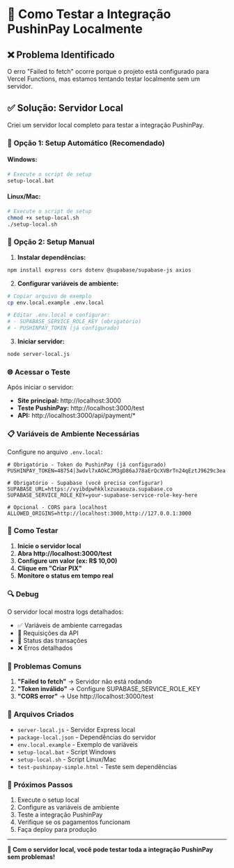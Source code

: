 # 🧪 Como Testar a Integração PushinPay Localmente

## ❌ Problema Identificado

O erro "Failed to fetch" ocorre porque o projeto está configurado para Vercel Functions, mas estamos tentando testar localmente sem um servidor.

## ✅ Solução: Servidor Local

Criei um servidor local completo para testar a integração PushinPay.

### 🚀 **Opção 1: Setup Automático (Recomendado)**

#### Windows:
```bash
# Execute o script de setup
setup-local.bat
```

#### Linux/Mac:
```bash
# Execute o script de setup
chmod +x setup-local.sh
./setup-local.sh
```

### 🔧 **Opção 2: Setup Manual**

1. **Instalar dependências:**
```bash
npm install express cors dotenv @supabase/supabase-js axios
```

2. **Configurar variáveis de ambiente:**
```bash
# Copiar arquivo de exemplo
cp env.local.example .env.local

# Editar .env.local e configurar:
# - SUPABASE_SERVICE_ROLE_KEY (obrigatório)
# - PUSHINPAY_TOKEN (já configurado)
```

3. **Iniciar servidor:**
```bash
node server-local.js
```

### 🌐 **Acessar o Teste**

Após iniciar o servidor:

- **Site principal:** http://localhost:3000
- **Teste PushinPay:** http://localhost:3000/test
- **API:** http://localhost:3000/api/payment/*

### 📋 **Variáveis de Ambiente Necessárias**

Configure no arquivo `.env.local`:

```env
# Obrigatório - Token do PushinPay (já configurado)
PUSHINPAY_TOKEN=48754|3wdvl7xAOkCJM3gD86aJ78aErQcXVBrTn24qEztJ9629c3ea

# Obrigatório - Supabase (você precisa configurar)
SUPABASE_URL=https://vyibdpwhkklxzuxaouza.supabase.co
SUPABASE_SERVICE_ROLE_KEY=your-supabase-service-role-key-here

# Opcional - CORS para localhost
ALLOWED_ORIGINS=http://localhost:3000,http://127.0.0.1:3000
```

### 🧪 **Como Testar**

1. **Inicie o servidor local**
2. **Abra http://localhost:3000/test**
3. **Configure um valor (ex: R$ 10,00)**
4. **Clique em "Criar PIX"**
5. **Monitore o status em tempo real**

### 🔍 **Debug**

O servidor local mostra logs detalhados:
- ✅ Variáveis de ambiente carregadas
- 📡 Requisições da API
- 🔄 Status das transações
- ❌ Erros detalhados

### 🚨 **Problemas Comuns**

1. **"Failed to fetch"** → Servidor não está rodando
2. **"Token inválido"** → Configure SUPABASE_SERVICE_ROLE_KEY
3. **"CORS error"** → Use http://localhost:3000/test

### 📁 **Arquivos Criados**

- `server-local.js` - Servidor Express local
- `package-local.json` - Dependências do servidor
- `env.local.example` - Exemplo de variáveis
- `setup-local.bat` - Script Windows
- `setup-local.sh` - Script Linux/Mac
- `test-pushinpay-simple.html` - Teste sem dependências

### 🎯 **Próximos Passos**

1. Execute o setup local
2. Configure as variáveis de ambiente
3. Teste a integração PushinPay
4. Verifique se os pagamentos funcionam
5. Faça deploy para produção

---

**🎉 Com o servidor local, você pode testar toda a integração PushinPay sem problemas!**

